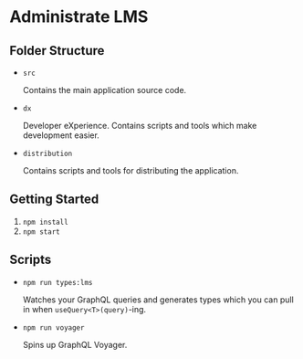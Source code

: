 # Administrate LMS

## Folder Structure

- `src`

  Contains the main application source code.

- `dx`

  Developer eXperience. Contains scripts and tools which make development easier.

- `distribution`

  Contains scripts and tools for distributing the application.

## Getting Started

1. `npm install`
1. `npm start`

## Scripts

- `npm run types:lms`

  Watches your GraphQL queries and generates types which you can pull in when `useQuery<T>(query)`-ing.

- `npm run voyager`

  Spins up GraphQL Voyager.
